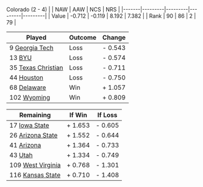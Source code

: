 Colorado (2 - 4)
|       |   NAW   |   AAW   |   NCS   |   NRS   |
|-------|---------|---------|---------|---------|
| Value |  -0.712 |  -0.119 |   8.192 |   7.382 |
| Rank  |      90 |      86 |       2 |      79 |

| Played                    | Outcome    |  Change  |
|---------------------------|------------|----------|
|   9 [Georgia Tech          ](GeorgiaTech.md)| Loss       | -  0.543 |
|  13 [BYU                   ](BYU.md)| Loss       | -  0.574 |
|  35 [Texas Christian       ](TexasChristian.md)| Loss       | -  0.711 |
|  44 [Houston               ](Houston.md)| Loss       | -  0.750 |
|  68 [Delaware              ](Delaware.md)| Win        | +  1.057 |
| 102 [Wyoming               ](Wyoming.md)| Win        | +  0.809 |

| Remaining                 |  If Win  |  If Loss |
|---------------------------|----------|----------|
|  17 [Iowa State            ](IowaState.md)| +  1.653 | -  0.605 |
|  26 [Arizona State         ](ArizonaState.md)| +  1.552 | -  0.644 |
|  41 [Arizona               ](Arizona.md)| +  1.364 | -  0.733 |
|  43 [Utah                  ](Utah.md)| +  1.334 | -  0.749 |
| 109 [West Virginia         ](WestVirginia.md)| +  0.768 | -  1.301 |
| 116 [Kansas State          ](KansasState.md)| +  0.710 | -  1.408 |

